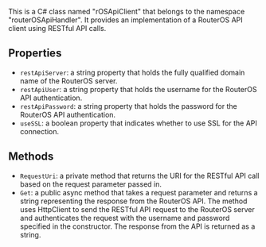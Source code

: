 This is a C# class named "rOSApiClient" that belongs to the namespace "routerOSApiHandler". It provides an implementation of a RouterOS API client using RESTful API calls.

## Properties

-   `restApiServer`: a string property that holds the fully qualified domain name of the RouterOS server.
-   `restApiUser`: a string property that holds the username for the RouterOS API authentication.
-   `restApiPassword`: a string property that holds the password for the RouterOS API authentication.
-   `useSSL`: a boolean property that indicates whether to use SSL for the API connection.

## Methods

-   `RequestUri`: a private method that returns the URI for the RESTful API call based on the request parameter passed in.
-   `Get`: a public async method that takes a request parameter and returns a string representing the response from the RouterOS API. The method uses HttpClient to send the RESTful API request to the RouterOS server and authenticates the request with the username and password specified in the constructor. The response from the API is returned as a string.
